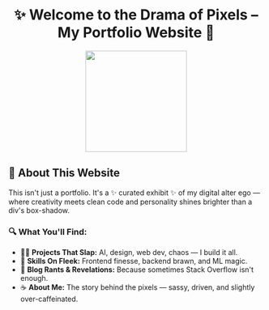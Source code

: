 <h1 align="center">✨ Welcome to the Drama of Pixels – My Portfolio Website 💅</h1>

<p align="center">
  <img src="https://media.giphy.com/media/du3J3cXyzhj75IOgvA/giphy.gif" width="200" />
</p>


## 🎨 About This Website

This isn't just a portfolio. It's a ✨ curated exhibit ✨ of my digital alter ego — where creativity meets clean code and personality shines brighter than a div's box-shadow.

### 🔍 What You'll Find:

- 👩‍💻 **Projects That Slap:** AI, design, web dev, chaos — I build it all.
- 🎯 **Skills On Fleek:** Frontend finesse, backend brawn, and ML magic.
- 🧠 **Blog Rants & Revelations:** Because sometimes Stack Overflow isn't enough.
- ☕ **About Me:** The story behind the pixels — sassy, driven, and slightly over-caffeinated.


